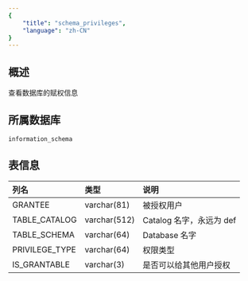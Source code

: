 ```yaml
---
{
    "title": "schema_privileges",
    "language": "zh-CN"
}
---
```


## 概述

查看数据库的赋权信息

## 所属数据库


`information_schema`


## 表信息

| 列名           | 类型         | 说明                     |
| :------------- | :----------- | :----------------------- |
| GRANTEE        | varchar(81)  | 被授权用户               |
| TABLE_CATALOG  | varchar(512) | Catalog 名字，永远为 def |
| TABLE_SCHEMA   | varchar(64)  | Database 名字            |
| PRIVILEGE_TYPE | varchar(64)  | 权限类型                 |
| IS_GRANTABLE   | varchar(3)   | 是否可以给其他用户授权   |

